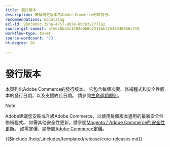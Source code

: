 ```yaml
---
title: 發行版本
description: 瞭解特定版本的Adobe Commerce何時發行。
recommendations: noCatalog
exl-id: 9b03900c-39ba-4757-ab7e-8bc832277192
source-git-commit: afe6b8ba4c1592e068b72156b72540346966c719
workflow-type: tm+mt
source-wordcount: '73'
ht-degree: 0%

---
```


# 發行版本

本頁列出Adobe Commerce的發行版本。 它包含每個次要、修補程式和安全性版本的發行日期，以及支援終止日期。 請參閱[生命週期原則](lifecycle-policy.md)。

>[!NOTE]
>
>Adobe建議您安裝或升級Adobe Commerce，以使用每個版本適用的最新安全性修補程式。
>如需其他安全性更新，請參閱[Magento / Adobe Commerce的安全性更新](https://helpx.adobe.com/tw/security/products/magento.html)。
>如需定價，請參閱[Adobe Commerce定價](https://business.adobe.com/products/magento/pricing.html)。

{{$include /help/_includes/templated/release/core-releases.md}}
